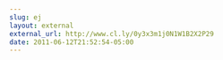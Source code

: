 ```yaml
---
slug: ej
layout: external
external_url: http://www.cl.ly/0y3x3m1j0N1W1B2X2P29
date: 2011-06-12T21:52:54-05:00
---
```

